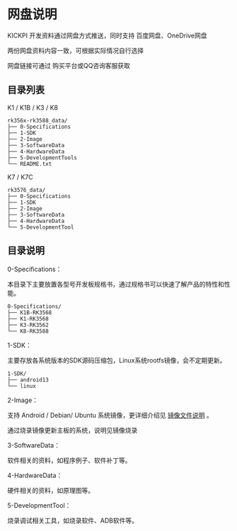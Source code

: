# 网盘说明

KICKPI 开发资料通过网盘方式推送，同时支持 百度网盘、OneDrive网盘

两份网盘资料内容一致，可根据实际情况自行选择

网盘链接可通过 购买平台或QQ咨询客服获取



## 目录列表

K1 / K1B / K3 / K8

```
rk356x-rk3588_data/
├── 0-Specifications
├── 1-SDK
├── 2-Image
├── 3-SoftwareData
├── 4-HardwareData
├── 5-DevelopmentTools
└── README.txt
```

K7 / K7C

```
rk3576_data/
├── 0-Specifications
├── 1-SDK
├── 2-Image
├── 3-SoftwareData
├── 4-HardwareData
└── 5-DevelopmentTool
```



## 目录说明

0-Specifications：

本目录下主要放置各型号开发板规格书，通过规格书可以快速了解产品的特性和性能。

```
0-Specifications/
├── K1B-RK3568
├── K1-RK3568
├── K3-RK3562
└── K8-RK3588
```





1-SDK：

主要存放各系统版本的SDK源码压缩包，Linux系统rootfs镜像，会不定期更新。

```
1-SDK/
├── android13
└── linux
```





2-Image：

支持 Android / Debian/ Ubuntu 系统镜像，更详细介绍见 [镜像文件说明](镜像文件说明.md) 。

通过烧录镜像更新主板的系统，说明见镜像烧录



3-SoftwareData：

软件相关的资料，如程序例子、软件补丁等。



4-HardwareData：

硬件相关的资料，如原理图等。



5-DevelopmentTool：

烧录调试相关工具，如烧录软件、ADB软件等。

